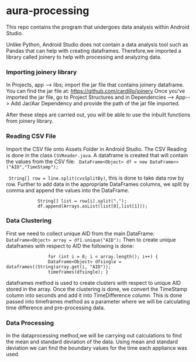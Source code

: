 # aura-processing

This repo contains the program that undergoes data analysis within Android Studio.

Unlike Python, Android Studio does not contain a data analysis tool such as Pandas that can help with creating dataframes. Therefore,we imported a library called joinery to help with processing and analyzing data.

### Importing joinery library

In Projects, app --> libs; import the jar file that contains joinery dataframe. You can find the jar file at: https://github.com/cardillo/joinery
Once you've imported the jar file, go to Project Structures and in Dependencies --> App--> Add Jar/Aar Dependency and provide the path of the jar file imported. 

After these steps are carried out, you will be able to use the inbuilt functions from joinery library. 

### Reading CSV File 

Import the CSV file onto Assets Folder in Android Studio. The CSV Reading is done in the class ```CSVReader.java```.
A dataframe is created that will contain the values from the CSV file: ``` DataFrame<Object> df = new DataFrame<>("AID","TimeStamp");```


``` String[] row = line.split(cvsSplitBy)```, this is done to take data row by row. Further to add data in the appropriate DataFrames columns, we split by comma and append the values into the DataFrame.
 
                String[] list = row[i].split(",");
                df.append(Arrays.asList(list[0],list[1]));
                
### Data Clustering 

First we need to collect unique AID from the main DataFrame: ```DataFrame<Object> array = df1.unique("AID");```
 Then to create unique dataframes with respect to AID the following is done: 
 
                    for (int i = 0; i < array.length(); i++) {
                    DataFrame<Object> dfsingle = dataframes((String)array.get(i, "AID"));
                    timeframes(dfsingle); } 
                    
dataframes method is used to create clusters with respect to unique AID stored in the array. Once the clustering is done, we convert the TimeStamp column into seconds and add it into TimeDifference column. This is done passed into timeframes method as a parameter where we will be calculating time difference and pre-processing data. 

### Data Processing 

In the dataprocessing method,we will be carrying out calculations to find the mean and standard deviation of the data. 
Using mean and standard deviation we can find the boundary values for the time each appliance was used. 





                    












